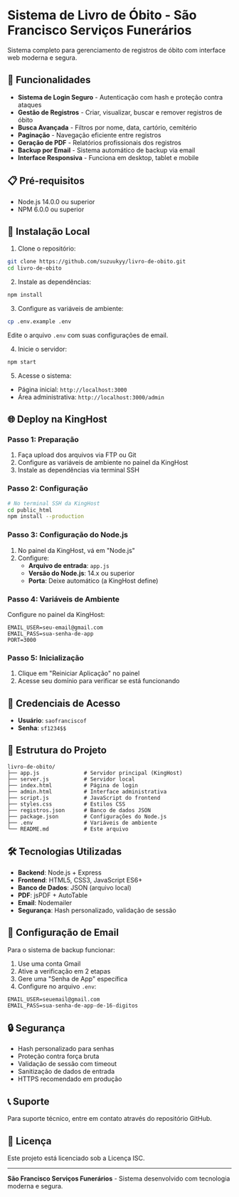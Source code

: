 # Sistema de Livro de Óbito - São Francisco Serviços Funerários

Sistema completo para gerenciamento de registros de óbito com interface web moderna e segura.

## 🚀 Funcionalidades

- **Sistema de Login Seguro** - Autenticação com hash e proteção contra ataques
- **Gestão de Registros** - Criar, visualizar, buscar e remover registros de óbito
- **Busca Avançada** - Filtros por nome, data, cartório, cemitério
- **Paginação** - Navegação eficiente entre registros
- **Geração de PDF** - Relatórios profissionais dos registros
- **Backup por Email** - Sistema automático de backup via email
- **Interface Responsiva** - Funciona em desktop, tablet e mobile

## 📋 Pré-requisitos

- Node.js 14.0.0 ou superior
- NPM 6.0.0 ou superior

## 🔧 Instalação Local

1. Clone o repositório:
```bash
git clone https://github.com/suzuukyy/livro-de-obito.git
cd livro-de-obito
```

2. Instale as dependências:
```bash
npm install
```

3. Configure as variáveis de ambiente:
```bash
cp .env.example .env
```
Edite o arquivo `.env` com suas configurações de email.

4. Inicie o servidor:
```bash
npm start
```

5. Acesse o sistema:
- Página inicial: `http://localhost:3000`
- Área administrativa: `http://localhost:3000/admin`

## 🌐 Deploy na KingHost

### Passo 1: Preparação
1. Faça upload dos arquivos via FTP ou Git
2. Configure as variáveis de ambiente no painel da KingHost
3. Instale as dependências via terminal SSH

### Passo 2: Configuração
```bash
# No terminal SSH da KingHost
cd public_html
npm install --production
```

### Passo 3: Configuração do Node.js
1. No painel da KingHost, vá em "Node.js"
2. Configure:
   - **Arquivo de entrada**: `app.js`
   - **Versão do Node.js**: 14.x ou superior
   - **Porta**: Deixe automático (a KingHost define)

### Passo 4: Variáveis de Ambiente
Configure no painel da KingHost:
```
EMAIL_USER=seu-email@gmail.com
EMAIL_PASS=sua-senha-de-app
PORT=3000
```

### Passo 5: Inicialização
1. Clique em "Reiniciar Aplicação" no painel
2. Acesse seu domínio para verificar se está funcionando

## 🔐 Credenciais de Acesso

- **Usuário**: `saofranciscof`
- **Senha**: `sf1234$$`

## 📁 Estrutura do Projeto

```
livro-de-obito/
├── app.js              # Servidor principal (KingHost)
├── server.js           # Servidor local
├── index.html          # Página de login
├── admin.html          # Interface administrativa
├── script.js           # JavaScript do frontend
├── styles.css          # Estilos CSS
├── registros.json      # Banco de dados JSON
├── package.json        # Configurações do Node.js
├── .env                # Variáveis de ambiente
└── README.md           # Este arquivo
```

## 🛠️ Tecnologias Utilizadas

- **Backend**: Node.js + Express
- **Frontend**: HTML5, CSS3, JavaScript ES6+
- **Banco de Dados**: JSON (arquivo local)
- **PDF**: jsPDF + AutoTable
- **Email**: Nodemailer
- **Segurança**: Hash personalizado, validação de sessão

## 📧 Configuração de Email

Para o sistema de backup funcionar:

1. Use uma conta Gmail
2. Ative a verificação em 2 etapas
3. Gere uma "Senha de App" específica
4. Configure no arquivo `.env`:

```
EMAIL_USER=seuemail@gmail.com
EMAIL_PASS=sua-senha-de-app-de-16-digitos
```

## 🔒 Segurança

- Hash personalizado para senhas
- Proteção contra força bruta
- Validação de sessão com timeout
- Sanitização de dados de entrada
- HTTPS recomendado em produção

## 📞 Suporte

Para suporte técnico, entre em contato através do repositório GitHub.

## 📄 Licença

Este projeto está licenciado sob a Licença ISC.

---

**São Francisco Serviços Funerários** - Sistema desenvolvido com tecnologia moderna e segura.
